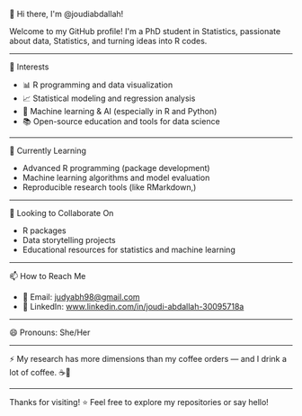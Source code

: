 
 👋 Hi there, I'm @joudiabdallah!

Welcome to my GitHub profile! I'm a PhD student in Statistics, passionate about data, Statistics, and turning ideas into R codes.  

---

 👀 Interests
- 📊 R programming and data visualization  
- 📈 Statistical modeling and regression analysis  
- 🧠 Machine learning & AI (especially in R and Python)  
- 📚 Open-source education and tools for data science

---

🌱 Currently Learning
- Advanced R programming (package development)
- Machine learning algorithms and model evaluation
- Reproducible research tools (like RMarkdown,)

---

💞️ Looking to Collaborate On
- R packages  
- Data storytelling projects  
- Educational resources for statistics and machine learning  

---

 📫 How to Reach Me
- 📧 Email: judyabh98@gmail.com  
- 💬 LinkedIn:  www.linkedin.com/in/joudi-abdallah-30095718a 

---

 😄 Pronouns: 
She/Her

---

⚡ 
My research has more dimensions than my coffee orders — and I drink a lot of coffee. ☕📐

---

Thanks for visiting! ⭐️ Feel free to explore my repositories or say hello!

<!---
joudiabdallah/joudiabdallah is a ✨ special ✨ repository because its `README.md` (this file) appears on your GitHub profile.
You can click the Preview link to take a look at your changes.
--->
